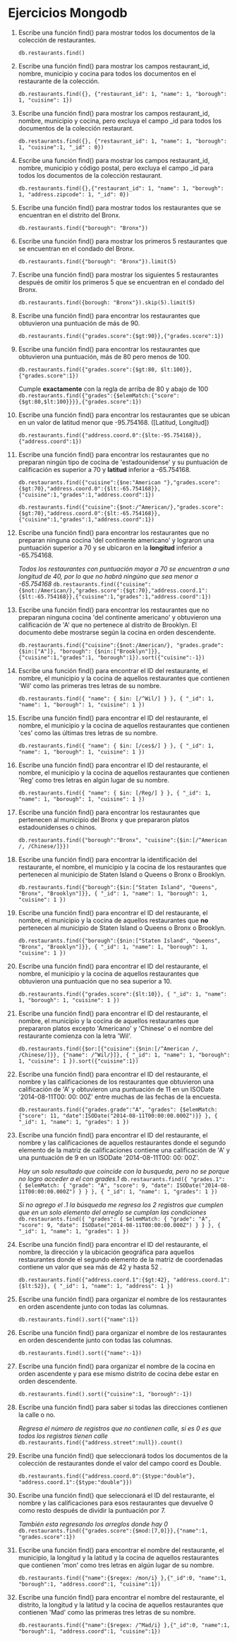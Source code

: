 # Ejercicios Mongodb
1. Escribe una función find() para mostrar todos los documentos de la colección de restaurantes.
   
   `db.restaurants.find()`

2. Escribe una función find() para mostrar los campos restaurant_id, nombre, municipio y cocina para todos los documentos en el restaurante de la colección.

    `db.restaurants.find({}, {"restaurant_id": 1, "name": 1, "borough": 1, "cuisine": 1})`

3. Escribe una función find() para mostrar los campos restaurant_id, nombre, municipio y cocina, pero excluya el campo _id para todos los documentos de la colección restaurant.

    `db.restaurants.find({}, {"restaurant_id": 1, "name": 1, "borough": 1, "cuisine":1, "_id" : 0})`

4. Escribe una función find() para mostrar los campos restaurant_id, nombre, municipio y código postal, pero excluya el campo _id para todos los documentos de la colección restaurant.

    `db.restaurants.find({},{"restaurant_id": 1, "name": 1, "borough": 1, "address.zipcode": 1, "_id": 0})`

5. Escribe una función find() para mostrar todos los restaurantes que se encuentran en el distrito del Bronx.

    `db.restaurants.find({"borough": "Bronx"})`

6. Escribe una función find() para mostrar los primeros 5 restaurantes que se encuentran en el condado del Bronx.

    `db.restaurants.find({"borough": "Bronx"}).limit(5)`

7. Escribe una función find() para mostrar los siguientes 5 restaurantes después de omitir los primeros 5 que se encuentran en el condado del Bronx.

    `db.restaurants.find({borough: "Bronx"}).skip(5).limit(5)`

8. Escribe una función find() para encontrar los restaurantes que obtuvieron una puntuación de más de 90.

    `db.restaurants.find({"grades.score":{$gt:90}},{"grades.score":1})`

9. Escribe una función find() para encontrar los restaurantes que obtuvieron una puntuación, más de 80 pero menos de 100.

    `db.restaurants.find({"grades.score":{$gt:80, $lt:100}},{"grades.score":1})`

    Cumple **exactamente** con la regla de arriba de 80 y abajo de 100
    `db.restaurants.find({"grades":{$elemMatch:{"score":{$gt:80,$lt:100}}}},{"grades.score":1})`

10. Escribe una función find() para encontrar los restaurantes que se ubican en un valor de latitud menor que -95.754168. ([Latitud, Longitud])

    `db.restaurants.find({"address.coord.0":{$lte:-95.754168}},{"address.coord":1})`

11. Escribe una función find() para encontrar los restaurantes que no preparan ningún tipo de cocina de 'estadounidense' y su puntuación de calificación es superior a 70 y **latitud** inferior a -65.754168.

    `db.restaurants.find({"cuisine":{$ne:"American "},"grades.score":{$gt:70},"address.coord.0":{$lt:-65.754168}},{"cuisine":1,"grades":1,"address.coord":1})`

    `db.restaurants.find({"cuisine":{$not:/^American/},"grades.score":{$gt:70},"address.coord.0":{$lt:-65.754168}},{"cuisine":1,"grades":1,"address.coord":1})`

12. Escribe una función find() para encontrar los restaurantes que no preparan ninguna cocina 'del continente americano' y lograron una puntuación superior a 70 y se ubicaron en la **longitud** inferior a -65.754168.

    *Todos los restaurantes con puntuación mayor a 70 se encuentran a una longitud de 40, por lo que no habrá ningúno que sea menor a -65.754168*
    `db.restaurants.find({"cuisine":{$not:/American/},"grades.score":{$gt:70},"address.coord.1":{$lt:-65.754168}},{"cuisine":1,"grades":1,"address.coord":1})`

13. Escribe una función find() para encontrar los restaurantes que no preparan ninguna cocina 'del continente americano' y obtuvieron una calificación de 'A' que no pertenece al distrito de Brooklyn. El documento debe mostrarse según la cocina en orden descendente.

    `db.restaurants.find({"cuisine":{$not:/American/}, "grades.grade": {$in:["A"]}, "borough": {$nin:["Brooklyn"]}},{"cuisine":1,"grades":1, "borough":1}).sort({"cuisine":-1})`

14. Escribe una función find() para encontrar el ID del restaurante, el nombre, el municipio y la cocina de aquellos restaurantes que contienen 'Wil' como las primeras tres letras de su nombre.

    `db.restaurants.find({ "name": { $in: [/^Wil/] } }, { "_id": 1, "name": 1, "borough": 1, "cuisine": 1 })`

15. Escribe una función find() para encontrar el ID del restaurante, el nombre, el municipio y la cocina de aquellos restaurantes que contienen 'ces' como las últimas tres letras de su nombre.

    `db.restaurants.find({ "name": { $in: [/ces$/] } }, { "_id": 1, "name": 1, "borough": 1, "cuisine": 1 })`

16. Escribe una función find() para encontrar el ID del restaurante, el nombre, el municipio y la cocina de aquellos restaurantes que contienen 'Reg' como tres letras en algún lugar de su nombre.

    `db.restaurants.find({ "name": { $in: [/Reg/] } }, { "_id": 1, "name": 1, "borough": 1, "cuisine": 1 })`

17. Escribe una función find() para encontrar los restaurantes que pertenecen al municipio del Bronx y que prepararon platos estadounidenses o chinos.

    `db.restaurants.find({"borough":"Bronx", "cuisine":{$in:[/^American /, /Chinese/]}})`

18. Escribe una función find() para encontrar la identificación del restaurante, el nombre, el municipio y la cocina de los restaurantes que pertenecen al municipio de Staten Island o Queens o Bronx o Brooklyn.

    `db.restaurants.find({"borough":{$in:["Staten Island", "Queens", "Bronx", "Brooklyn"]}}, { "_id": 1, "name": 1, "borough": 1, "cuisine": 1 })`

19. Escribe una función find() para encontrar el ID del restaurante, el nombre, el municipio y la cocina de aquellos restaurantes que **no** pertenecen al municipio de Staten Island o Queens o Bronx o Brooklyn.

    `db.restaurants.find({"borough":{$nin:["Staten Island", "Queens", "Bronx", "Brooklyn"]}}, { "_id": 1, "name": 1, "borough": 1, "cuisine": 1 })`

20. Escribe una función find() para encontrar el ID del restaurante, el nombre, el municipio y la cocina de aquellos restaurantes que obtuvieron una puntuación que no sea superior a 10.

    `db.restaurants.find({"grades.score":{$lt:10}}, { "_id": 1, "name": 1, "borough": 1, "cuisine": 1 })`

21. Escribe una función find() para encontrar el ID del restaurante, el nombre, el municipio y la cocina de aquellos restaurantes que prepararon platos excepto 'Americano' y 'Chinese' o el nombre del restaurante comienza con la letra 'Wil'.

    `db.restaurants.find({$or:[{"cuisine":{$nin:[/^American /, /Chinese/]}}, {"name": /^Wil/}]}, { "_id": 1, "name": 1, "borough": 1, "cuisine": 1 }).sort({"cuisine":1})`

22. Escribe una función find() para encontrar el ID del restaurante, el nombre y las calificaciones de los restaurantes que obtuvieron una calificación de 'A' y obtuvieron una puntuación de 11 en un ISODate '2014-08-11T00: 00: 00Z' entre muchas de las fechas de la encuesta.

    `db.restaurants.find({"grades.grade":"A", "grades": {$elemMatch: {"score": 11, "date":ISODate("2014-08-11T00:00:00.000Z")}} }, { "_id": 1, "name": 1, "grades": 1 })`

23. Escribe una función find() para encontrar el ID del restaurante, el nombre y las calificaciones de aquellos restaurantes donde el segundo elemento de la matriz de calificaciones contiene una calificación de 'A' y una puntuación de 9 en un ISODate '2014-08-11T00: 00: 00Z'.

    *Hay un solo resultado que coincide con la busqueda, pero no se porque no logro acceder a el con grades.1*
    `db.restaurants.find({ "grades.1": { $elemMatch: { "grade": "A", "score": 9, "date": ISODate("2014-08-11T00:00:00.000Z") } } }, { "_id": 1, "name": 1, "grades": 1 })`

    *Si no agrego el .1 la búsqueda me regresa los 2 registros que cumplen que en un solo elemento del arreglo se cumplan las condiciones*
    `db.restaurants.find({ "grades": { $elemMatch: { "grade": "A", "score": 9, "date": ISODate("2014-08-11T00:00:00.000Z") } } }, { "_id": 1, "name": 1, "grades": 1 })`

24. Escribe una función find() para encontrar el ID del restaurante, el nombre, la dirección y la ubicación geográfica para aquellos restaurantes donde el segundo elemento de la matriz de coordenadas contiene un valor que sea más de 42 y hasta 52 .

    `db.restaurants.find({"address.coord.1":{$gt:42}, "address.coord.1":{$lt:52}}, { "_id": 1, "name": 1, "address": 1 })`

25. Escribe una función find() para organizar el nombre de los restaurantes en orden ascendente junto con todas las columnas.

    `db.restaurants.find().sort({"name":1})`

26. Escribe una función find() para organizar el nombre de los restaurantes en orden descendente junto con todas las columnas.

    `db.restaurants.find().sort({"name":-1})`

27. Escribe una función find() para organizar el nombre de la cocina en orden ascendente y para ese mismo distrito de cocina debe estar en orden descendente.

    `db.restaurants.find().sort({"cuisine":1, "borough":-1})`

28. Escribe una función find() para saber si todas las direcciones contienen la calle o no.

    *Regresa el número de registros que no contienen calle, si es 0 es que todos los registros tienen calle*
    `db.restaurants.find({"address.street":null}).count()`

29. Escribe una función find() que seleccionará todos los documentos de la colección de restaurantes donde el valor del campo coord es Double.

    `db.restaurants.find({"address.coord.0":{$type:"double"}, "address.coord.1":{$type:"double"}})`

30. Escribe una función find() que seleccionará el ID del restaurante, el nombre y las calificaciones para esos restaurantes que devuelve 0 como resto después de dividir la puntuación por 7.

    *También esta regresando los arreglos donde hay 0*
    `db.restaurants.find({"grades.score":{$mod:[7,0]}},{"name":1, "grades.score":1})`

31. Escribe una función find() para encontrar el nombre del restaurante, el municipio, la longitud y la latitud y la cocina de aquellos restaurantes que contienen 'mon' como tres letras en algún lugar de su nombre.

    `db.restaurants.find({"name":{$regex: /mon/i} },{"_id":0, "name":1, "borough":1, "address.coord":1, "cuisine":1})`

32. Escribe una función find() para encontrar el nombre del restaurante, el distrito, la longitud y la latitud y la cocina de aquellos restaurantes que contienen 'Mad' como las primeras tres letras de su nombre.

    `db.restaurants.find({"name":{$regex: /^Mad/i} },{"_id":0, "name":1, "borough":1, "address.coord":1, "cuisine":1})`
